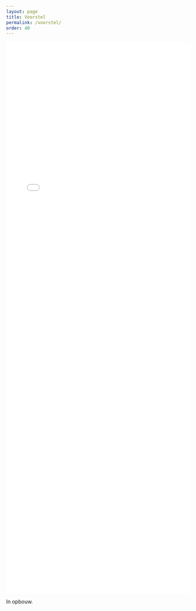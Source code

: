 ```yaml
---
layout: page
title: Voorstel
permalink: /voorstel/
order: 40
---
```


<iframe name='iframe1' id="iframe1" frameborder="0" border="0" cellspacing="0"
        style="border-style: none;width: 100%; height: 1500px;" scrolling="no"  src="webSlides/index.html"></iframe>

In opbouw.
